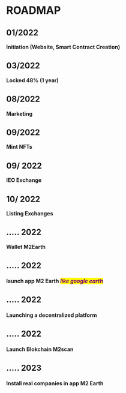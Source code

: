 # ROADMAP

## 01/2022

**Initiation (Website, Smart Contract Creation)**

## 03/2022

**Locked 48% (1 year)**

## 08/2022

&#x20;**Marketing**

## 09/2022

**Mint NFTs**

## 09/ 2022

&#x20;**IEO Exchange**

## 10/ 2022

**Listing Exchanges**

## ..... 2022

**Wallet M2Earth**

## ..... 2022

#### launch app M2 Earth _<mark style="color:purple;">**like google earth**</mark>_

## ..... 2022

#### Launching a decentralized platform

## ..... 2022

#### Launch Blokchain M2scan&#x20;

## ..... 2023

#### Install real companies in app M2 Earth
